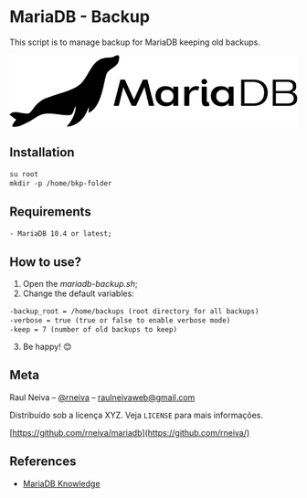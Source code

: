 # MariaDB - Backup
This script is to manage backup for MariaDB keeping old backups.

![](mariadb-logo.png)

## Installation

```
su root
mkdir -p /home/bkp-folder
```


## Requirements

```
- MariaDB 10.4 or latest;
```

## How to use?

1. Open the *mariadb-backup.sh*;
2. Change the default variables:

```
-backup_root = /home/backups (root directory for all backups)
-verbose = true (true or false to enable verbose mode)
-keep = 7 (number of old backups to keep)
```

3. Be happy! 😊

## Meta

Raul Neiva – [@rneiva](https://twitter.com/rneiva) – raulneivaweb@gmail.com

Distribuído sob a licença XYZ. Veja `LICENSE` para mais informações.

[https://github.com/rneiva/mariadb](https://github.com/rneiva/)


## References
- [MariaDB Knowledge](https://mariadb.com/kb/en/)
